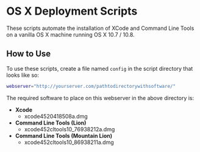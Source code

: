 OS X Deployment Scripts
=======================

These scripts automate the installation of XCode and Command Line Tools on
a vanilla OS X machine running OS X 10.7 / 10.8.

How to Use
----------
To use these scripts, create a file named `config` in the script directory that
looks like so:

```bash
webserver="http://yourserver.com/pathtodirectorywithsoftware/"
```

The required software to place on this webserver in the above directory is:

 * **Xcode**
    * xcode4520418508a.dmg
 * **Command Line Tools (Lion)**
    * xcode452cltools10_76938212a.dmg
 * **Command Line Tools (Mountain Lion)**
    * xcode452cltools10_86938211a.dmg

